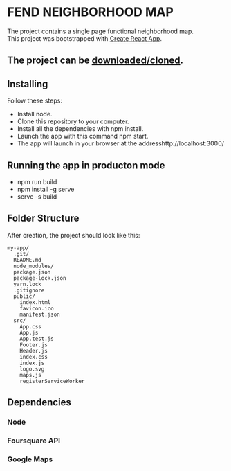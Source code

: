# FEND NEIGHBORHOOD MAP


The project contains a single page functional neighborhood map.   
This project was bootstrapped with [Create React App](https://github.com/facebookincubator/create-react-app).

## The project can be [downloaded/cloned](https://github.com/ValerMuresan/neighborhood-map-react).

## Installing

Follow these steps:

* Install node.
* Clone this repository to your computer.
* Install all the dependencies with npm install.
* Launch the app with this command npm start.
* The app will launch in your browser at the addresshttp://localhost:3000/

## Running the app in producton mode

* npm run build
* npm install -g serve
* serve -s build

## Folder Structure

After creation, the project should look like this:

```
my-app/
  .git/
  README.md
  node_modules/
  package.json
  package-lock.json
  yarn.lock
  .gitignore
  public/
    index.html
    favicon.ico
    manifest.json
  src/
    App.css
    App.js
    App.test.js
    Footer.js
    Header.js
    index.css
    index.js
    logo.svg
    maps.js
    registerServiceWorker
```

## Dependencies

### Node
### Foursquare API
### Google Maps
